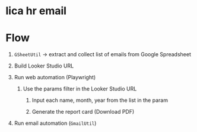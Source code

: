 # lica hr email

# Flow

1. `GSheetUtil` -> extract and collect list of emails from Google Spreadsheet
2. Build Looker Studio URL
3. Run web automation (Playwright)

    1. Use the params filter in the Looker Studio URL

        1. Input each name, month, year from the list in the param

        2. Generate the report card (Download PDF)
4. Run email automation (`GmailUtil`)